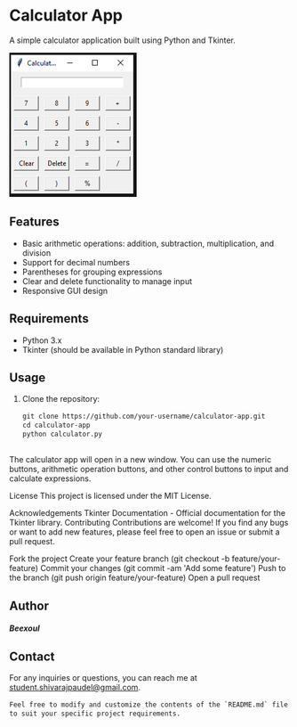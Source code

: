 # Calculator App

A simple calculator application built using Python and Tkinter.

![Calculator App Screenshot](ScreenShot.png)

## Features

- Basic arithmetic operations: addition, subtraction, multiplication, and division
- Support for decimal numbers
- Parentheses for grouping expressions
- Clear and delete functionality to manage input
- Responsive GUI design

## Requirements

- Python 3.x
- Tkinter (should be available in Python standard library)

## Usage

1. Clone the repository:

   ```shell
   git clone https://github.com/your-username/calculator-app.git
   cd calculator-app
   python calculator.py


The calculator app will open in a new window. You can use the numeric buttons, arithmetic operation buttons, and other control buttons to input and calculate expressions.

License
This project is licensed under the MIT License.

Acknowledgements
Tkinter Documentation - Official documentation for the Tkinter library.
Contributing
Contributions are welcome! If you find any bugs or want to add new features, please feel free to open an issue or submit a pull request.

Fork the project
Create your feature branch (git checkout -b feature/your-feature)
Commit your changes (git commit -am 'Add some feature')
Push to the branch (git push origin feature/your-feature)
Open a pull request

## Author

<h5>Beexoul </h5>

## Contact
For any inquiries or questions, you can reach me at student.shivarajpaudel@gmail.com.

```shell
Feel free to modify and customize the contents of the `README.md` file to suit your specific project requirements.





